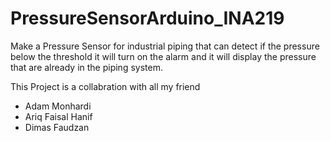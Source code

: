 # PressureSensorArduino_INA219

Make a Pressure Sensor for industrial piping that can detect if the pressure below the threshold it will turn on the alarm and it will display the pressure that are already in the piping system.

This Project is a collabration with all my friend
- Adam Monhardi
- Ariq Faisal Hanif
- Dimas Faudzan
